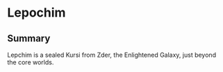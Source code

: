# Lepochim

## Summary

Lepchim is a sealed Kursi from Zder, the Enlightened Galaxy, just beyond the core worlds.
